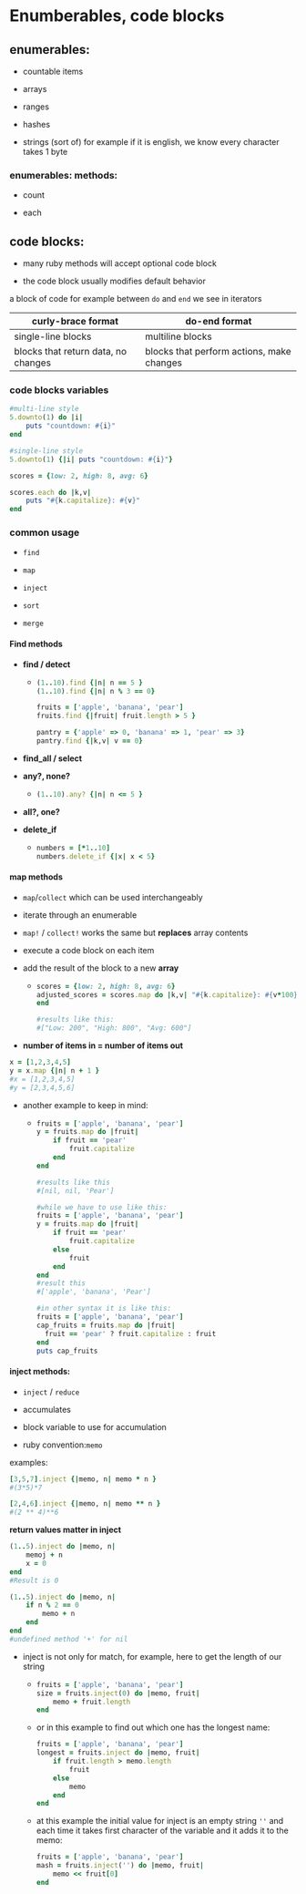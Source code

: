 # Enumberables, code blocks

## enumerables:

- countable items

- arrays

- ranges

- hashes

- strings (sort of) for example if it is english, we know every character takes 1 byte

### enumerables: methods:

- count

- each

## code blocks:

- many ruby methods will accept optional code block

- the code block usually modifies default behavior

a block of code for example between `do` and `end` we see in iterators

| curly-brace format                  | do-end format                             |
| ----------------------------------- | ----------------------------------------- |
| single-line blocks                  | multiline blocks                          |
| blocks that return data, no changes | blocks that perform actions, make changes |

### code blocks variables

```ruby
#multi-line style
5.downto(1) do |i|
    puts "countdown: #{i}"
end

#single-line style
5.downto(1) {|i| puts "countdown: #{i}"}
```

```ruby
scores = {low: 2, high: 8, avg: 6}

scores.each do |k,v|
    puts "#{k.capitalize}: #{v}"
end
```

### common usage

- `find`

- `map`

- `inject`

- `sort`

- `merge`

#### Find methods

- **find / detect**
  
  - ```ruby
    (1..10).find {|n| n == 5 }
    (1..10).find {|n| n % 3 == 0}
    
    fruits = ['apple', 'banana', 'pear']
    fruits.find {|fruit| fruit.length > 5 }
    
    pantry = {'apple' => 0, 'banana' => 1, 'pear' => 3}
    pantry.find {|k,v| v == 0}
    ```

- **find_all / select**

- **any?, none?**
  
  - ```ruby
    (1..10).any? {|n| n <= 5 }
    ```

- **all?, one?**

- **delete_if**
  
  - ```ruby
    numbers = [*1..10]
    numbers.delete_if {|x| x < 5}
    ```

#### map methods

- `map`/`collect` which can be used interchangeably

- iterate through an enumerable

- `map!` / `collect!` works the same but **replaces** array contents

- execute a code block on each item

- add the result of the block to a new **array**
  
  - ```ruby
    scores = {low: 2, high: 8, avg: 6}
    adjusted_scores = scores.map do |k,v| "#{k.capitalize}: #{v*100}"
    end
    
    #results like this:
    #["Low: 200", "High: 800", "Avg: 600"]
    ```

- **number of items in = number of items out**

```ruby
x = [1,2,3,4,5]
y = x.map {|n| n + 1 }
#x = [1,2,3,4,5]
#y = [2,3,4,5,6]
```

- another example to keep in mind:
  
  - ```ruby
    fruits = ['apple', 'banana', 'pear']
    y = fruits.map do |fruit|
        if fruit == 'pear'
            fruit.capitalize
        end
    end
    
    #results like this
    #[nil, nil, 'Pear']
    
    #while we have to use like this:
    fruits = ['apple', 'banana', 'pear']
    y = fruits.map do |fruit|
        if fruit == 'pear'
            fruit.capitalize
        else
            fruit
        end
    end
    #result this
    #['apple', 'banana', 'Pear']
    
    #in other syntax it is like this:
    fruits = ['apple', 'banana', 'pear']
    cap_fruits = fruits.map do |fruit|
      fruit == 'pear' ? fruit.capitalize : fruit
    end
    puts cap_fruits
    ```

#### inject methods:

- `inject` / `reduce`

- accumulates

- block variable to use for accumulation

- ruby convention:`memo`

examples:

```ruby
[3,5,7].inject {|memo, n| memo * n }
#(3*5)*7
```

```ruby
[2,4,6].inject {|memo, n| memo ** n }
#(2 ** 4)**6
```

**return values matter in inject**

```ruby
(1..5).inject do |memo, n|
    memoj + n
    x = 0
end
#Result is 0

(1..5).inject do |memo, n|
    if n % 2 == 0
        memo + n 
    end
end
#undefined method '+' for nil
```

- inject is not only for match, for example, here to get the length of our string
  
  - ```ruby
    fruits = ['apple', 'banana', 'pear']
    size = fruits.inject(0) do |memo, fruit|
        memo + fruit.length
    end
    ```
  
  - or in this example to find out which one has the longest name:
    
    ```ruby
    fruits = ['apple', 'banana', 'pear']
    longest = fruits.inject do |memo, fruit|
        if fruit.length > memo.length
            fruit
        else
            memo
        end
    end
    ```
  
  - at this example the initial value for inject is an empty string `''` and each time it takes first character of the variable and it adds it to the memo:
    
    ```ruby
    fruits = ['apple', 'banana', 'pear']
    mash = fruits.inject('') do |memo, fruit|
        memo << fruit[0]
    end
    ```
